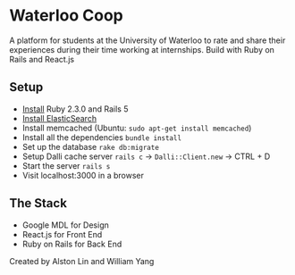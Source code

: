 # Waterloo Coop
A platform for students at the University of Waterloo to rate and share their experiences during their time working at internships. Build with Ruby on Rails and React.js

## Setup
- [Install](http://railsapps.github.io/installrubyonrails-ubuntu.html) Ruby 2.3.0 and Rails 5
- [Install ElasticSearch](https://www.elastic.co/guide/en/elasticsearch/reference/current/setup.html)
- Install memcached (Ubuntu: `sudo apt-get install memcached`)
- Install all the dependencies `bundle install`
- Set up the database `rake db:migrate`
- Setup Dalli cache server `rails c` -> `Dalli::Client.new` -> CTRL + D
- Start the server `rails s`
- Visit localhost:3000 in a browser

## The Stack
- Google MDL for Design
- React.js for Front End
- Ruby on Rails for Back End

Created by Alston Lin and William Yang
